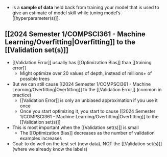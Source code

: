 - is a **sample of data** held back from training your model that is used to give an estimate of model skill while tuning model’s [[hyperparameter(s)]].

## [[2024 Semester 1/COMPSCI361 - Machine Learning/Overfitting|Overfitting]] to the [[Validation set(s)]]
- [[Validation Error]] usually has [[Optimization Bias]] than [[training error]]
	- Might optimize over 20 values of depth, instead of millions+ of possible trees
- But we can still cause [[2024 Semester 1/COMPSCI361 - Machine Learning/Overfitting|Overfitting]] to the [[Validation Error]] (common in practice)
	- [[Validation Error]] is only an unbiased approximation if you use it once
	- Once you start optimizing it, you start to cause [[2024 Semester 1/COMPSCI361 - Machine Learning/Overfitting|Overfitting]] to the [[Validation set(s)]]
- This is most important when the [[Validation set(s)]] is small
	- The [[Optimization Bias]] decreases as the number of validation examples increases
- Goal: to do well on the test set (new data), NOT the [[Validation set(s)]] (where we already know the labels)